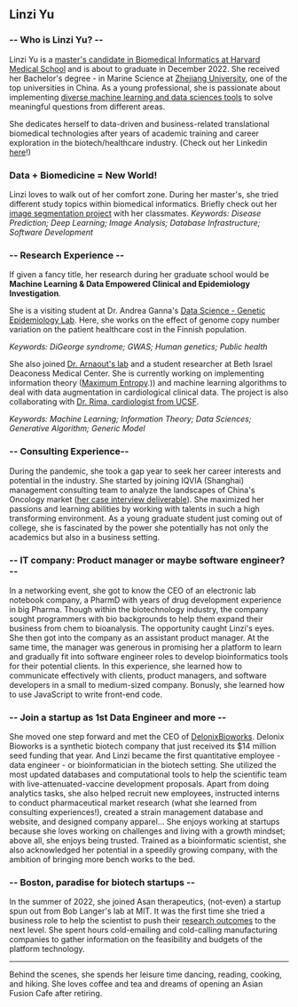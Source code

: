## Linzi Yu

### -- Who is Linzi Yu? --

Linzi Yu is a [master's candidate in Biomedical Informatics at Harvard Medical School](https://dbmi.hms.harvard.edu/people/linzi-yu) and is about to graduate in December 2022. She received her Bachelor's degree - in Marine Science at [Zhejiang University](https://www.zju.edu.cn/english/), one of the top universities in China. As a young professional, she is passionate about implementing [diverse machine learning and data sciences tools](https://github.com/linzi-yu/ML-Models) to solve meaningful questions from different areas.

She dedicates herself to data-driven and business-related translational biomedical technologies after years of academic training and career exploration in the biotech/healthcare industry. (Check out her Linkedin [here](https://www.linkedin.com/in/linzi-yu/)!)

### Data + Biomedicine = New World!

Linzi loves to walk out of her comfort zone. During her master's, she tried different study topics within biomedical informatics.
Briefly check out her [image segmentation project](https://linzi-yu.github.io/Projects%20Present/Deep%20Learning%20for%20Automatic%20Segmentation%20of%20Chest%20X-Ray%20poster.pdf) with her classmates.
_Keywords: Disease Prediction; Deep Learning; Image Analysis; Database Infrastructure; Software Development_

### -- Research Experience --

If given a fancy title, her research during her graduate school would be **Machine Learning & Data Empowered Clinical and Epidemiology Investigation**.

She is a visiting student at Dr. Andrea Ganna's [Data Science - Genetic Epidemiology Lab](https://www.dsgelab.org/team). Here, she works on the effect of genome copy number variation on the patient healthcare cost in the Finnish population.

_Keywords: DiGeorge syndrome; GWAS; Human genetics; Public health_

She also joined [Dr. Arnaout's lab](http://arnaoutlab.org/) and a student researcher at Beth Israel Deaconess Medical Center. She is currently working on implementing information theory ([Maximum Entropy](https://en.wikipedia.org/wiki/Principle_of_maximum_entropy#:~:text=The%20principle%20of%20maximum%20entropy,proposition%20that%20expresses%20testable%20information).)) and machine learning algorithms to deal with data augmentation in cardiological clinical data. The project is also collaborating with [Dr. Rima, cardiologist from UCSF](https://profiles.ucsf.edu/rima.arnaout).

_Keywords: Machine Learning; Information Theory; Data Sciences; Generative Algorithm; Generic Model_

### -- Consulting Experience--

During the pandemic, she took a gap year to seek her career interests and potential in the industry. She started by joining IQVIA (Shanghai) management consulting team to analyze the landscapes of China's Oncology market ([her case interview deliverable]()). She maximized her passions and learning abilities by working with talents in such a high transforming environment. As a young graduate student just coming out of college, she is fascinated by the power she potentially has not only the academics but also in a business setting.

### -- IT company: Product manager or maybe software engineer? --

In a networking event, she got to know the CEO of an electronic lab notebook company, a PharmD with years of drug development experience in big Pharma. Though within the biotechnology industry, the company sought programmers with bio backgrounds to help them expand their business from chem to bioanalysis. The opportunity caught Linzi's eyes. She then got into the company as an assistant product manager. At the same time, the manager was generous in promising her a platform to learn and gradually fit into software engineer roles to develop bioinformatics tools for their potential clients. In this experience, she learned how to communicate effectively with clients, product managers, and software developers in a small to medium-sized company. Bonusly, she learned how to use JavaScript to write front-end code.

### -- Join a startup as 1st Data Engineer and more --

She moved one step forward and met the CEO of [DelonixBioworks](https://delonixbio.com/). Delonix Bioworks is a synthetic biotech company that just received its $14 million seed funding that year. And Linzi became the first quantitative employee - data engineer - or bioinformatician in the biotech setting. She utilized the most updated databases and computational tools to help the scientific team with live-attenuated-vaccine development proposals. Apart from doing analytics tasks, she also helped recruit new employees, instructed interns to conduct pharmaceutical market research (what she learned from consulting experiences!), created a strain management database and website, and designed company apparel... She enjoys working at startups because she loves working on challenges and living with a growth mindset; above all, she enjoys being trusted. Trained as a bioinformatic scientist, she also acknowledged her potential in a speedily growing company, with the ambition of bringing more bench works to the bed.

### -- Boston, paradise for biotech startups --

In the summer of 2022, she joined Asan therapeutics, (not-even) a startup spun out from Bob Langer's lab at MIT. It was the first time she tried a business role to help the scientist to push their [research outcomes](https://news.mit.edu/2022/self-boosting-vaccines-0713) to the next level. She spent hours cold-emailing and cold-calling manufacturing companies to gather information on the feasibility and budgets of the platform technology.

---

Behind the scenes, she spends her leisure time dancing, reading, cooking, and hiking. She loves coffee and tea and dreams of opening an Asian Fusion Cafe after retiring.
